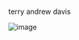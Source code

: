 terry andrew davis

![image](https://github.com/KingDDD/monochat/assets/39424879/03d65a8d-93ed-41ab-97e1-faaadd8cd108)
